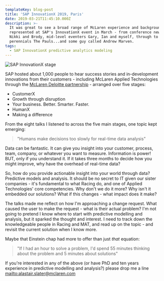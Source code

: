 ```yaml
---
templateKey: blog-post
title: 'SAP InnovationX 2019, Paris'
date: 2019-03-21T11:45:10.000Z
description: >-
  It was great to see a broad range of McLaren experience and background
  represented at SAP's InnovationX event in March - from conference newbies
  Nikki and Brody, mid-level eventers Gary, Ian and myself, through to
  perennials The Pauls...and some guy called Andrew Marven.
tags:
  - SAP InnovationX predictive analytics modeling
---
```

![SAP InnovationX stage](/img/img_3506.jpg)

SAP hosted about 1,000 people to hear success stories and in-development innovations from their customers - including McLaren Applied Technologies through the [McLaren Deloitte partnership](http://www.deloitte.co.uk/mclaren/) - arranged over five stages:

* CustomerX
* Growth through disruption
* Your business. Better. Smarter.  Faster.
* HumanX
* Making a difference

From the eight talks I listened to across the five main stages, one topic kept emerging:

> "Humans make decisions too slowly for real-time data analysis"

Data can be fantastic.  It can give you insight into your customer, process, team, company, or whatever you want to measure.  Information is power! BUT, only if you understand it.  If it takes three months to decide how you might improve, why have the overhead of real-time data?

So, how do you provide actionable insight into your world through data?  Predictive models and analysis.  It should be no secret to IT given our sister companies - it's fundamental to what Racing do, and one of Applied Technologies' core competencies.  Why don't we do it more?  Why isn't it embedded our solutions?  What if this changes - what impact does it make?

The talks made me reflect on how I'm approaching a change request.  What caused the user to make the request - what is their actual problem?  I'm not going to pretend I know where to start with predictive modelling and analysis, but it sparked the thought and interest.  I need to track down the knowledgeable people in Racing and MAT, and read up on the topic - and revisit the current solution when I know more.

Maybe that Einstein chap had more to offer than just _that_ equation:

> "If I had an hour to solve a problem, I'd spend 55 minutes thinking about the problem and 5 minutes about solutions"

If you're interested in any of the above (or have PhD and ten years experience in predictive modelling and analysis?) please drop me a line <mailto:alastair.slater@mclaren.com>
